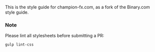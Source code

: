 This is the style guide for champion-fx.com, as a fork of the Binary.com style guide.

### Note
Please lint all stylesheets before submitting a PR:
```
gulp lint-css
``` 
